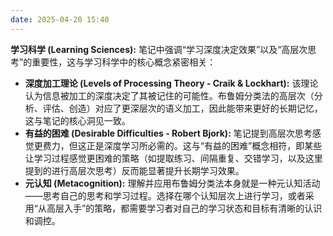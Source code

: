 ```yaml
---
date: 2025-04-20 15:40
---
```


**学习科学 (Learning Sciences):** 笔记中强调“学习深度决定效果”以及“高层次思考”的重要性，这与学习科学中的核心概念紧密相关：
* **深度加工理论 (Levels of Processing Theory - Craik & Lockhart):** 该理论认为信息被加工的深度决定了其被记住的可能性。布鲁姆分类法的高层次（分析、评估、创造）对应了更深层次的语义加工，因此能带来更好的长期记忆，这与笔记的核心洞见一致。
* **有益的困难 (Desirable Difficulties - Robert Bjork):** 笔记提到高层次思考感觉更费力，但这正是深度学习所必需的。这与“有益的困难”概念相符，即某些让学习过程感觉更困难的策略（如提取练习、间隔重复、交错学习，以及这里提到的进行高层次思考）反而能显著提升长期学习效果。
* **元认知 (Metacognition):** 理解并应用布鲁姆分类法本身就是一种元认知活动——思考自己的思考和学习过程。选择在哪个认知层次上进行学习，或者采用“从高层入手”的策略，都需要学习者对自己的学习状态和目标有清晰的认识和调控。
